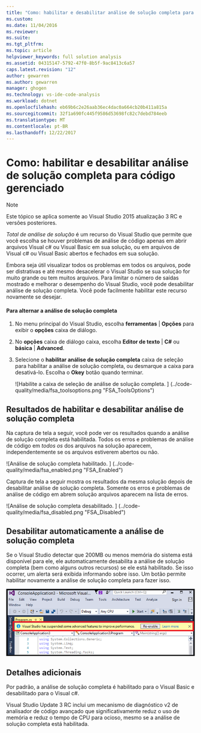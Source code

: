 ```yaml
---
title: "Como: habilitar e desabilitar análise de solução completa para código gerenciado | Microsoft Docs"
ms.custom: 
ms.date: 11/04/2016
ms.reviewer: 
ms.suite: 
ms.tgt_pltfrm: 
ms.topic: article
helpviewer_keywords: full solution analysis
ms.assetid: 04315147-5792-47f0-8b5f-9ac8413c6a57
caps.latest.revision: "12"
author: gewarren
ms.author: gewarren
manager: ghogen
ms.technology: vs-ide-code-analysis
ms.workload: dotnet
ms.openlocfilehash: eb69b6c2e26aab36ec4dac0a664cb20b411a815a
ms.sourcegitcommit: 32f1a690fc445f9586d53698fc82c7debd784eeb
ms.translationtype: MT
ms.contentlocale: pt-BR
ms.lasthandoff: 12/22/2017
---
```

# <a name="how-to-enable-and-disable-full-solution-analysis-for-managed-code"></a>Como: habilitar e desabilitar análise de solução completa para código gerenciado
> [!NOTE]
>  Este tópico se aplica somente ao Visual Studio 2015 atualização 3 RC e versões posteriores.  
  
 *Total de análise de solução* é um recurso do Visual Studio que permite que você escolha se houver problemas de análise de código apenas em abrir arquivos Visual c# ou Visual Basic em sua solução, ou em arquivos de Visual c# ou Visual Basic abertos e fechados em sua solução.  
  
 Embora seja útil visualizar todos os problemas em todos os arquivos, pode ser distrativas e até mesmo desacelerar o Visual Studio se sua solução for muito grande ou tem muitos arquivos.  Para limitar o número de saídas mostrado e melhorar o desempenho do Visual Studio, você pode desabilitar análise de solução completa. Você pode facilmente habilitar este recurso novamente se desejar.  
  
#### <a name="to-toggle-full-solution-analysis"></a>Para alternar a análise de solução completa  
  
1.  No menu principal do Visual Studio, escolha **ferramentas** &#124; **Opções** para exibir o **opções** caixa de diálogo.  
  
2.  No **opções** caixa de diálogo caixa, escolha **Editor de texto** &#124; **C#** ou **básica** &#124; **Advanced**.  
  
3.  Selecione o **habilitar análise de solução completa** caixa de seleção para habilitar a análise de solução completa, ou desmarque a caixa para desativá-lo. Escolha o **Okey** botão quando terminar.  
  
     ![Habilite a caixa de seleção de análise de solução completa. ] (../code-quality/media/fsa_toolsoptions.png "FSA_ToolsOptions")  
  
## <a name="results-of-enabling-and-disabling-full-solution-analysis"></a>Resultados de habilitar e desabilitar análise de solução completa  
 Na captura de tela a seguir, você pode ver os resultados quando a análise de solução completa está habilitada. Todos os erros e problemas de análise de código em *todos os* dos arquivos na solução aparecem, independentemente se os arquivos estiverem abertos ou não.  
  
 ![Análise de solução completa habilitado. ] (../code-quality/media/fsa_enabled.png "FSA_Enabled")  
  
 Captura de tela a seguir mostra os resultados da mesma solução depois de desabilitar análise de solução completa. Somente os erros e problemas de análise de código em abrem solução arquivos aparecem na lista de erros.  
  
 ![Análise de solução completa desabilitado. ] (../code-quality/media/fsa_disabled.png "FSA_Disabled")  
  
## <a name="automatically-disabling-full-solution-analysis"></a>Desabilitar automaticamente a análise de solução completa  
 Se o Visual Studio detectar que 200MB ou menos memória do sistema está disponível para ele, ele automaticamente desabilita a análise de solução completa (bem como alguns outros recursos) se ele está habilitado. Se isso ocorrer, um alerta será exibida informando sobre isso. Um botão permite habilitar novamente a análise de solução completa para fazer isso.  
  
 ![Suspender a análise de solução completa de texto de alerta](../code-quality/media/fsa_alert.png "FSA_Alert")  
  
## <a name="additional-details"></a>Detalhes adicionais  
 Por padrão, a análise de solução completa é habilitado para o Visual Basic e desabilitado para o Visual c#.  
  
 Visual Studio Update 3 RC inclui um mecanismo de diagnóstico v2 de analisador de código avançado que significativamente reduz o uso de memória e reduz o tempo de CPU para ocioso, mesmo se a análise de solução completa está habilitada.